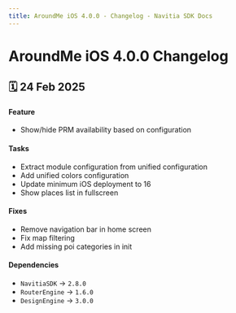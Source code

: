 ```yaml
---
title: AroundMe iOS 4.0.0 - Changelog - Navitia SDK Docs
---
```


# AroundMe iOS 4.0.0 Changelog

<h2>🗓 24 Feb 2025</h2>

#### Feature
- Show/hide PRM availability based on configuration

#### Tasks
- Extract module configuration from unified configuration
- Add unified colors configuration
- Update minimum iOS deployment to 16
- Show places list in fullscreen 

#### Fixes
- Remove navigation bar in home screen
- Fix map filtering 
- Add missing poi categories in init

#### Dependencies
- `NavitiaSDK` -> `2.8.0`
- `RouterEngine` -> `1.6.0`
- `DesignEngine` -> `3.0.0`